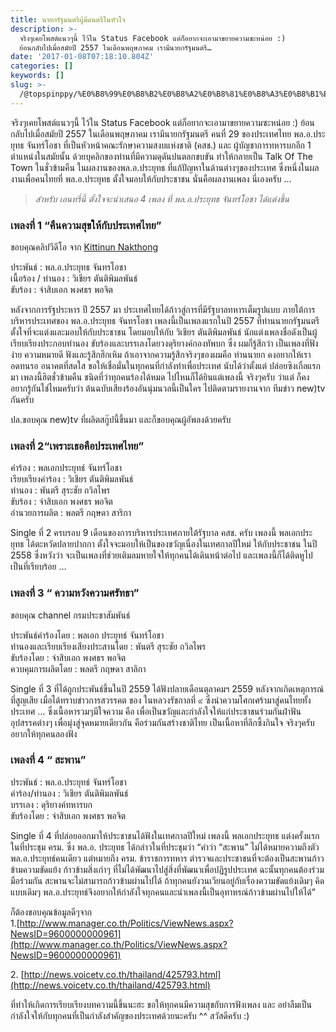 ```yaml
---
title: นายกรัฐมนตรีผู้มีดนตรีในหัวใจ
description: >-
  จริงๆเคยโพสต์แนวๆนี้ ไว้ใน Status Facebook แต่ก็อยากจะเอามาขยายความซะหน่อย :)
  ย้อนกลับไปเมื่อสมัยปี 2557 ในเดือนพฤษภาคม เรามีนายกรัฐมนตรี…
date: '2017-01-08T07:18:10.804Z'
categories: []
keywords: []
slug: >-
  /@topspinppy/%E0%B8%99%E0%B8%B2%E0%B8%A2%E0%B8%81%E0%B8%A3%E0%B8%B1%E0%B8%90%E0%B8%A1%E0%B8%99%E0%B8%95%E0%B8%A3%E0%B8%B5%E0%B8%9C%E0%B8%B9%E0%B9%89%E0%B8%A1%E0%B8%B5%E0%B8%94%E0%B8%99%E0%B8%95%E0%B8%A3%E0%B8%B5%E0%B9%83%E0%B8%99%E0%B8%AB%E0%B8%B1%E0%B8%A7%E0%B9%83%E0%B8%88-f6b6b799d4ba
---
```


จริงๆเคยโพสต์แนวๆนี้ ไว้ใน Status Facebook แต่ก็อยากจะเอามาขยายความซะหน่อย :) ย้อนกลับไปเมื่อสมัยปี 2557 ในเดือนพฤษภาคม เรามีนายกรัฐมนตรี คนที่ 29 ของประเทศไทย พล.อ.ประยุทธ จันทร์โอชา ที่เป็นหัวหน้าคณะรักษาความสงบแห่งชาติ (คสช.) และ ผู้บัญชาการทหารบกอีก 1 ตำแหน่งในสมัยนั้น ด้วยบุคลิกของท่านที่มีความดุดันปนตลกขบขัน ทำให้กลายเป็น Talk Of The Town ในชั่วข้ามคืน ในผลงานของพล.อ.ประยุทธ ที่แก้ปัญหาในด้านต่างๆของประเทศ ซึ่งหนึ่งในผลงานเพื่อคนไทยที่ พล.อ.ประยุทธ ตั้งใจมอบให้กับประชาชน นั่นคือผลงานเพลง นี่เองครับ …

> _สำหรับ เอนทรี่นี้ ตั้งใจจะนำเสนอ 4 เพลง ที่ พล.อ.ประยุทธ จันทร์โอชา ได้แต่งขึ้น_

### เพลงที่ 1 “คืนความสุขให้กับประเทศไทย”

ขอบคุณคลิปวีดีโอ จาก [Kittinun Nakthong](https://www.youtube.com/channel/UCNxs9orDIoiC0sN5tfmGntg)

ประพันธ์ : พล.อ.ประยุทธ จันทรโอชา   
เนื้อร้อง / ทำนอง : วิเชียร ตันติพิมลพันธ์  
ขับร้อง : จ่าสิบเอก พงศธร พอจิต

หลังจากการรัฐประหาร ปี 2557 มา ประเทศไทยได้ก้าวสู่การที่มีรัฐบาลทหารเต็มรูปแบบ ภายใต้การบริหารประเทศของ พล.อ.ประยุทธ จันทรโอชา เพลงนี้เป็นเพลงแรกในปี 2557 ที่ท่านนายกรัฐมนตรี ตั้งใจที่จะแต่งและมอบให้กับประชาชน โดยมอบให้กับ วิเชียร ตันติพิมลพันธ์ นักแต่งเพลงชื่อดังเป็นผู้เรียบเรียงประกอบทำนอง ขับร้องและบรรเลงโดยวงดุริยางค์กองทัพบก ซึ่ง ผมก็รู้สึกว่า เป็นเพลงที่ฟังง่าย ความหมายดี ฟังและรู้สึกฮึกเหิม ถ้าเอาจากความรู้สึกจริงๆของผมคือ ท่านนายก คงอยากให้เราอดทนรอ อนาคตที่สดใส ขอให้เชื่อมั่นในทุกคนที่กำลังทำเพื่อประเทศ นับได้ว่าตั้งแต่ ปล่อยซิงเกิ้ลแรก มา เพลงนี้ฮิตชั่วข้ามคืน ชนิดที่ว่าทุกคนร้องได้หมด ไปไหนก็ได้ยินแต่เพลงนี้ จริงๆครับ ว่าแต่ ก็คงอยากรู้กันใช่ไหมครับว่า ต้นฉบับเสียงร้องอันนุ่มนวลนี้เป็นใคร ไปติดตามรายงานจาก ทีมข่าว new)tv กันครับ

ปล.ขอบคุณ new)tv ที่ผลิตสกู๊ปนี้ขึ้นมา และก็ขอบคุณผู้อัพลงด้วยครับ

### เพลงที่ 2“เพราะเธอคือประเทศไทย”

คำร้อง : พลเอกประยุทธ์ จันทร์โอชา  
เรียบเรียงคำร้อง : วิเชียร ตันติพิมลพันธ์  
ทำนอง : พันตรี สุระชัย ถวิลไพร  
ขับร้อง : จ่าสิบเอก พงศธร พอจิต  
อำนวยการผลิต : พลตรี กฤษดา สาริกา

Single ที่ 2 ครบรอบ 9 เดือนของการบริหารประเทศภายใต้รัฐบาล คสช. ครับ เพลงนี้ พลเอกประยุทธ ได้ตะหวัดปลายปากกา ตั้งใจจะมอบให้เป็นของขวัญเนื่องในเทศกาลปีใหม่ ให้กับประชาชน ในปี 2558 ซึ่งหวังว่า จะเป็นเพลงที่ช่วยเติมลมหายใจให้ทุกคนได้เดินหน้าต่อไป และเพลงนี้ก็ได้ติดหูไปเป็นที่เรียบร้อย …

### เพลงที่ 3 “ **ความหวังความศรัทธา**”

ขอบคุณ channel กรมประชาสัมพันธ์

ประพันธ์คำร้องโดย : พลเอก ประยุทธ์ จันทร์โอชา  
ทำนองและเรียบเรียงเสียงประสานโดย : พันตรี สุระชัย ถวิลไพร  
ขับร้องโดย : จ่าสิบเอก พงศธร พอจิต  
ควบคุมการผลิตโดย : พลตรี กฤษดา สาลิกา

Single ที่ 3 ที่ได้ถูกประพันธ์ขึ้นในปี 2559 ได้ฟังปลายเดือนตุลาคมฯ 2559 หลังจากเกิดเหตุการณ์ที่สูญเสีย เมื่อได้ทราบข่าวการสวรรคต ของ ในหลวงรัชกาลที่ ๙ ซึ่งนำความโศกเศร้ามาสู่คนไทยทั้งประเทศ … ซึ่งเนื้อหารวมๆมีใจความ คือ เพื่อเป็นขวัญและกำลังใจให้แก่ประชาชนร่วมกันฝ่าฟันอุปสรรคต่างๆ เพื่อมุ่งสู่จุดหมายเดียวกัน คือร่วมกันสร้างชาติไทย เป็นเนื้อหาที่ลึกซึ้งกินใจ จริงๆครับ อยากให้ทุกคนลองฟัง

### เพลงที่ 4 “ สะพาน”

ประพันธ์ : พล.อ.ประยุทธ์ จันทร์โอชา  
คำร้อง/ทำนอง : วิเชียร ตันติพิมลพันธ์  
บรรเลง : ดุริยางค์ทหารบก  
ขับร้องโดย : จ่าสิบเอก พงศธร พอจิต

Single ที่ 4 ที่ปล่อยออกมาให้ประชาชนได้ฟังในเทศกาลปีใหม่ เพลงนี้ พลเอกประยุทธ แต่งครั้งแรกในที่ประชุม ครม. ซึ่ง พล.อ. ประยุทธ ได้กล่าวในที่ประชุมว่า “คำว่า “สะพาน” ไม่ได้หมายความถึงตัว พล.อ.ประยุทธ์คนเดียว แต่หมายถึง ครม. ข้าราชการทหาร ตำรวจและประชาชนที่จะต้องเป็นสะพานก้าวข้ามความขัดแย้ง ก้าวข้ามสิ่งเก่าๆ ที่ไม่ได้พัฒนาไปสู่สิ่งที่พัฒนาเพื่อปฏิรูปประเทศ ฉะนั้นทุกคนต้องร่วมมือร่วมกัน สะพานจะไม่สามารถก้าวข้ามผ่านไปได้ ถ้าทุกคนยังวนเวียนอยู่กับเรื่องความขัดแย้งเดิมๆ คิดแบบเดิมๆ พล.อ.ประยุทธ์จึงอยากให้กำลังใจทุกคนและนำเพลงนี้เป็นอุทาหรณ์ก้าวข้ามผ่านไปให้ได้”

ก็ต้องขอบคุณข้อมูลดีๆจาก  
1.[http://www.manager.co.th/Politics/ViewNews.aspx?NewsID=9600000000961](http://www.manager.co.th/Politics/ViewNews.aspx?NewsID=9600000000961)

2\. [http://news.voicetv.co.th/thailand/425793.html](http://news.voicetv.co.th/thailand/425793.html)

ที่ทำให้เกิดการเรียบเรียงบทความนี้ขึ้นนะฮะ ขอให้ทุกคนมีความสุขกับการฟังเพลง และ อย่าลืมเป็นกำลังใจให้กับทุกคนที่เป็นกำลังสำคัญของประเทศด้วยนะครับ ^^ สวัสดีครับ :)